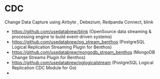 # CDC
Change Data Capture using Airbyte , Debezium, Redpanda Connect, blink

- https://github.com/usedatabrew/blink (OpenSource data streaming & processing engine to build event-driven systems)
- https://github.com/usedatabrew/pg_stream_benthos (PostgreSQL Logical Replication Streaming Plugin for Benthos)
- https://github.com/usedatabrew/mongodb_stream_benthos (MongoDB Change Streams Plugin for Benthos)
- https://github.com/usedatabrew/pglogicalstream (PostgreSQL Logical Replication CDC Module for Go)
-  
